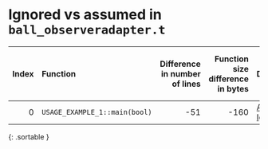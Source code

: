 # Ignored vs assumed in `ball_observeradapter.t`

<script src="../sorttable.js"></script>
|   Index | Function                      |   Difference in number of lines |   Function size difference in bytes | Disassembly                                                             | Number of lines in assumed build   | Number of bytes in assumed build   | Number of lines in ignored build   | Number of bytes in ignored build   |
|--------:|:------------------------------|--------------------------------:|------------------------------------:|:------------------------------------------------------------------------|:-----------------------------------|:-----------------------------------|:-----------------------------------|:-----------------------------------|
|       0 | `USAGE_EXAMPLE_1::main(bool)` |                             -51 |                                -160 | [Assumed](0.assume.s.txt), [Ignored](0.none.s.txt), [Diff](0.diff.html) | 1,824                              | 4,212,272                          | 1,984                              | 4,212,272                          |
{: .sortable }
